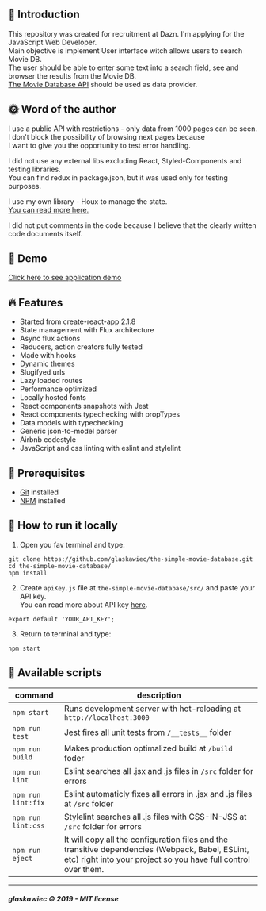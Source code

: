 ##  :raising_hand: Introduction
This repository was created for recruitment at Dazn. I'm applying  for the JavaScript Web Developer.  
Main objective is implement User interface witch allows users to search Movie DB.  
The user should be able to enter some text into a search field, see and browser the results from the Movie DB.  
  [The Movie Database API](https://themoviedb.docs.apiary.io/#) should be used as data provider.

## :sun_with_face: Word of the author
I use a public API with restrictions - only data from 1000 pages can be seen.  
I don't block the possibility of browsing next pages because  
I want to give you the opportunity to test error handling.  
  
I did not use any external libs excluding React, Styled-Components and testing libraries.  
You can find redux in package.json, but it was used only for testing purposes.  

I use my own library - Houx to manage the state.  
[You can read more here.](https://github.com/glaskawiec/houx)

I did not put comments in the code because I believe that the clearly written code documents itself.


## :rainbow: Demo
[Click here to see application demo](http://the-simple-movie-database.s3-website-eu-west-1.amazonaws.com/)


## :fire: Features
* Started from create-react-app 2.1.8
* State management with Flux architecture
* Async flux actions
* Reducers, action creators fully tested
* Made with hooks
* Dynamic themes
* Slugifyed urls
* Lazy loaded routes
* Performance optimized
* Locally hosted fonts
* React components snapshots with Jest
* React components typechecking with propTypes
* Data models with typechecking
* Generic json-to-model parser
* Airbnb codestyle
* JavaScript and css linting with eslint and stylelint

## :pencil: Prerequisites
*  [Git](https://git-scm.com) installed
*  [NPM](https://www.npmjs.com/) installed

## :hammer: How to run it locally
1. Open you fav terminal and type:
```
git clone https://github.com/glaskawiec/the-simple-movie-database.git
cd the-simple-movie-database/
npm install
```

2. Create `apiKey.js` file at `the-simple-movie-database/src/` and paste your API key.  
You can read more about API key [here](https://www.themoviedb.org/documentation/api).
```
export default 'YOUR_API_KEY';
```

3. Return to terminal and type:
```
npm start
```

## :memo: Available scripts
| command  | description |
| ------------- | ------------- |
| `npm start`  | Runs development server with hot-reloading at `http://localhost:3000`  |
| `npm run test`  | Jest fires all unit tests from `/__tests__` folder  |
| `npm run build`  | Makes production optimalized build at `/build` foder  |
| `npm run lint`  | Eslint searches all .jsx and .js files in `/src` folder for errors  |
| `npm run lint:fix`  | Eslint automaticly fixes all errors in .jsx and .js files at `/src` folder  |
| `npm run lint:css`  | Stylelint searches all .js files with CSS-IN-JSS at `/src` folder for errors  |
| `npm run eject`  | It will copy all the configuration files and the transitive  dependencies (Webpack, Babel, ESLint, etc) right into your project so you have full control over them.  |
---

##### glaskawiec © 2019 - MIT license
